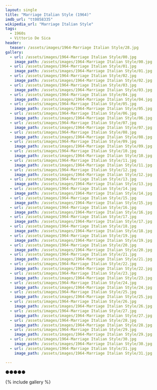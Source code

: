 ```yaml
---
layout: single
title: "Marriage Italian Style (1964)"
imdb_url: "tt0058335"
wikipedia_url: "Marriage Italian Style"
tags:
  - 1960s 
  - Vittorio De Sica
header:
  teaser: /assets/images/1964-Marriage Italian Style/28.jpg
gallery:
  - url: /assets/images/1964-Marriage Italian Style/00.jpg
    image_path: /assets/images/1964-Marriage Italian Style/00.jpg  
  - url: /assets/images/1964-Marriage Italian Style/01.jpg
    image_path: /assets/images/1964-Marriage Italian Style/01.jpg
  - url: /assets/images/1964-Marriage Italian Style/02.jpg
    image_path: /assets/images/1964-Marriage Italian Style/02.jpg
  - url: /assets/images/1964-Marriage Italian Style/03.jpg
    image_path: /assets/images/1964-Marriage Italian Style/03.jpg
  - url: /assets/images/1964-Marriage Italian Style/04.jpg
    image_path: /assets/images/1964-Marriage Italian Style/04.jpg
  - url: /assets/images/1964-Marriage Italian Style/05.jpg
    image_path: /assets/images/1964-Marriage Italian Style/05.jpg
  - url: /assets/images/1964-Marriage Italian Style/06.jpg
    image_path: /assets/images/1964-Marriage Italian Style/06.jpg
  - url: /assets/images/1964-Marriage Italian Style/07.jpg
    image_path: /assets/images/1964-Marriage Italian Style/07.jpg
  - url: /assets/images/1964-Marriage Italian Style/08.jpg
    image_path: /assets/images/1964-Marriage Italian Style/08.jpg
  - url: /assets/images/1964-Marriage Italian Style/09.jpg
    image_path: /assets/images/1964-Marriage Italian Style/09.jpg
  - url: /assets/images/1964-Marriage Italian Style/10.jpg
    image_path: /assets/images/1964-Marriage Italian Style/10.jpg
  - url: /assets/images/1964-Marriage Italian Style/11.jpg
    image_path: /assets/images/1964-Marriage Italian Style/11.jpg
  - url: /assets/images/1964-Marriage Italian Style/12.jpg
    image_path: /assets/images/1964-Marriage Italian Style/12.jpg
  - url: /assets/images/1964-Marriage Italian Style/13.jpg
    image_path: /assets/images/1964-Marriage Italian Style/13.jpg
  - url: /assets/images/1964-Marriage Italian Style/14.jpg
    image_path: /assets/images/1964-Marriage Italian Style/14.jpg
  - url: /assets/images/1964-Marriage Italian Style/15.jpg
    image_path: /assets/images/1964-Marriage Italian Style/15.jpg
  - url: /assets/images/1964-Marriage Italian Style/16.jpg
    image_path: /assets/images/1964-Marriage Italian Style/16.jpg
  - url: /assets/images/1964-Marriage Italian Style/17.jpg
    image_path: /assets/images/1964-Marriage Italian Style/17.jpg
  - url: /assets/images/1964-Marriage Italian Style/18.jpg
    image_path: /assets/images/1964-Marriage Italian Style/18.jpg
  - url: /assets/images/1964-Marriage Italian Style/19.jpg
    image_path: /assets/images/1964-Marriage Italian Style/19.jpg
  - url: /assets/images/1964-Marriage Italian Style/20.jpg
    image_path: /assets/images/1964-Marriage Italian Style/20.jpg
  - url: /assets/images/1964-Marriage Italian Style/21.jpg
    image_path: /assets/images/1964-Marriage Italian Style/21.jpg
  - url: /assets/images/1964-Marriage Italian Style/22.jpg
    image_path: /assets/images/1964-Marriage Italian Style/22.jpg
  - url: /assets/images/1964-Marriage Italian Style/23.jpg
    image_path: /assets/images/1964-Marriage Italian Style/23.jpg
  - url: /assets/images/1964-Marriage Italian Style/24.jpg
    image_path: /assets/images/1964-Marriage Italian Style/24.jpg
  - url: /assets/images/1964-Marriage Italian Style/25.jpg
    image_path: /assets/images/1964-Marriage Italian Style/25.jpg
  - url: /assets/images/1964-Marriage Italian Style/26.jpg
    image_path: /assets/images/1964-Marriage Italian Style/26.jpg
  - url: /assets/images/1964-Marriage Italian Style/27.jpg
    image_path: /assets/images/1964-Marriage Italian Style/27.jpg
  - url: /assets/images/1964-Marriage Italian Style/28.jpg
    image_path: /assets/images/1964-Marriage Italian Style/28.jpg
  - url: /assets/images/1964-Marriage Italian Style/29.jpg
    image_path: /assets/images/1964-Marriage Italian Style/29.jpg
  - url: /assets/images/1964-Marriage Italian Style/30.jpg
    image_path: /assets/images/1964-Marriage Italian Style/30.jpg
  - url: /assets/images/1964-Marriage Italian Style/31.jpg
    image_path: /assets/images/1964-Marriage Italian Style/31.jpg

---
```

●●●●●

{% include gallery %}
